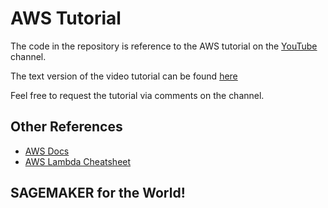 # AWS Tutorial

The code in the repository is reference to the AWS tutorial on the <a href="https://www.youtube.com/SrceCde">YouTube</a> channel.<br>

The text version of the video tutorial can be found <a href="https://www.thetechnologyupdates.com/">here</a>

Feel free to request the tutorial via comments on the channel.

## Other References
<ul>
<li><a href="https://docs.aws.amazon.com/">AWS Docs</a></li>
<li><a href="https://github.com/srcecde/aws-lambda-cheatsheet">AWS Lambda Cheatsheet</a></li>
</ul>

## SAGEMAKER for the World!
